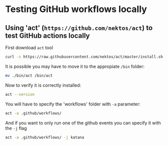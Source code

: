 # Testing GitHub workflows locally

## Using 'act' (`https://github.com/nektos/act`) to test GitHub actions locally

First download `act` tool

```bash
curl -s https://raw.githubusercontent.com/nektos/act/master/install.sh | sudo bash
```

It is possible you may have to move it to the appropiate `/bin` folder:

```bash
mv ./bin/act /bin/act
```

Now to verify it is correctly installed:

```bash
act --version
```

You will have to specify the 'workflows' folder with `-a` parameter:

```bash
act -a .github/workflows/
```

And if you want to only run one of the github events you can specify it with the `-j` flag

```bash
act -a .github/workflows/ -j katana
```
